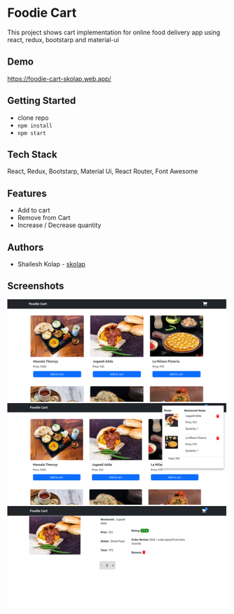 # Foodie Cart

This project shows cart implementation for online food delivery app using react, redux, bootstarp and material-ui

## Demo

https://foodie-cart-skolap.web.app/

## Getting Started

- clone repo
- `npm install`
- `npm start`

## Tech Stack

React, Redux, Bootstarp, Material Ui, React Router, Font Awesome

## Features

- Add to cart
- Remove from Cart
- Increase / Decrease quantity

## Authors

- Shailesh Kolap - [skolap](https://github.com/Skolap)

## Screenshots

<img src="./src/assets/screenshots/1.png" width="500"> <br>
<img src="./src/assets/screenshots/2.png" width="500"> <br>
<img src="./src/assets/screenshots/3.png" width="500"> <br>

<!-- ![Alt text](/src/assets/screenshots/1.png?raw=true "Home")
![Alt text](/src/assets/screenshots/2.png?raw=true "Cart")
![Alt text](/src/assets/screenshots/3.png?raw=true "Card Details") -->
